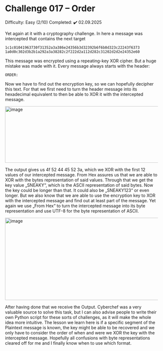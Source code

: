 # Challenge 017 – Order	

Difficulty: Easy (2/10)
Completed: ✔️ 02.09.2025

Yet again at it with a cryptography challenge. In here a message was intercepted that contains the next target 
```
1c1c01041963730f31352a3a386e24356b3d32392b6f6b0d323c22243f6373
1a0d0c302d3b2b1a292a3a38282c2f222d2a112d282c31202d2d2e24352e60
```
This message was encrypted using a repeating-key XOR cipher. But a huge mistake was made with it. Every message always starts with the header: 
```
ORDER:
```
Now we have to find out the encryption key, so we can hopefully decipher this text. For that we first need to turn the header message into its hexadecimal equivalent to then be able to XOR it with the intercepted message.

<img width="762" height="186" alt="image" src="https://github.com/user-attachments/assets/ff586886-fe60-4b5f-90d1-41a2a2530aa4" />

The output gives us 4f 52 44 45 52 3a, which we XOR with the first 12 values of our intercepted message. From Hex assures us that we are able to XOR with the bytes representation of said values.  Through that we get the key value „SNEAKY“, which is the ASCII representation of said bytes. Now the key could be longer than that. It could also be „SNEAKY123“ or even longer. But we also know that we are able to use the encryption key to XOR with the intercepted message and find out at least part of the message. Yet again we use „From Hex“ to turn the intercepted message into its byte representation and use UTF-8 for the byte representation of ASCII.

<img width="1475" height="271" alt="image" src="https://github.com/user-attachments/assets/f7956462-10e6-4943-9c2c-fef6f8852a38" />

After having done that we receive the Output. Cyberchef was a very valuable source to solve this task, but I can also advise people to write their own Python script for these sorts of challenges, as it will make the whole idea more intuitive.
The lesson we learn here is if a specific segment of the Plaintext message is known, the key might be able to be recovered and we only have to consider the order of when and were we XOR the key with the intercepted message. Hopefully all confusions with byte representations cleared off for me and I finally know when to use which format.
